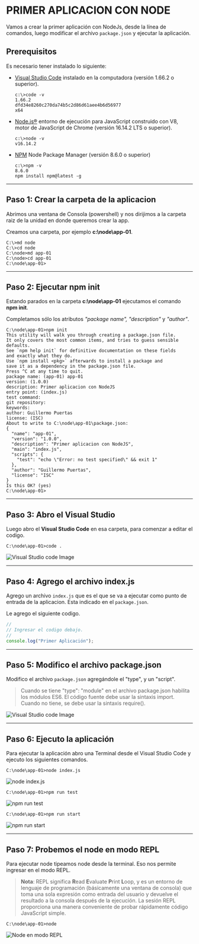 # PRIMER APLICACION CON NODE
Vamos a crear la primer aplicación con NodeJs, desde la línea de comandos, luego modificar el archivo `package.json` y ejecutar la aplicación.

<!-- 
#include "00-pre-requisitos.md"
-->
## Prerequisitos
Es necesario tener instalado lo siguiente:

- [Visual Studio Code](https://code.visualstudio.com/) instalado en la computadora (versión 1.66.2 o superior).

    ```doscon
    c:\>code -v
    1.66.2
    dfd34e8260c270da74b5c2d86d61aee4b6d56977
    x64
    ```


- [Node.js®](https://nodejs.org/en/) entorno de ejecución para JavaScript construido con V8, motor de JavaScript de Chrome (versión 16.14.2 LTS o superior).

    ```doscon
    c:\>node -v
    v16.14.2
    ```

- [NPM](https://www.npmjs.com/) Node Package Manager (versión 8.6.0 o superior)

    ```doscon
    c:\>npm -v
    8.6.0
    npm install npm@latest -g
    ```
    
<!--- 
    - [C# extension for Visual Studio Code](https://marketplace.visualstudio.com/items?itemName=ms-vscode.csharp)
-->
---
## Paso 1: Crear la carpeta de la aplicacion

Abrimos una ventana de Consola (powershell) y nos dirijimos a la carpeta raiz de la unidad en donde queremos crear la app.

Creamos una carpeta, por ejemplo **c:\node\app-01**.

```doscon
C:\>md node
C:\>cd node
C:\node>md app-01
C:\node>cd app-01
C:\node\app-01>
```
---
## Paso 2: Ejecutar npm init
Estando parados en la carpeta **c:\node\app-01** ejecutamos el comando **npm init**.

Completamos sólo los atributos _"package name", "description"_ y _"author"_.

```doscon
C:\node\app-01>npm init
This utility will walk you through creating a package.json file.
It only covers the most common items, and tries to guess sensible defaults.
See `npm help init` for definitive documentation on these fields
and exactly what they do.
Use `npm install <pkg>` afterwards to install a package and
save it as a dependency in the package.json file.
Press ^C at any time to quit.
package name: (app-01) app-01
version: (1.0.0)
description: Primer aplicacion con NodeJS
entry point: (index.js)
test command:
git repository:
keywords:
author: Guillermo Puertas
license: (ISC)
About to write to C:\node\app-01\package.json:
{
  "name": "app-01",
  "version": "1.0.0",
  "description": "Primer aplicacion con NodeJS",
  "main": "index.js",
  "scripts": {
    "test": "echo \"Error: no test specified\" && exit 1"
  },
  "author": "Guillermo Puertas",
  "license": "ISC"
}
Is this OK? (yes)
C:\node\app-01>
```
---
## Paso 3: Abro el Visual Studio
Luego abro el **Visual Studio Code** en esa carpeta, para comenzar a editar el codigo.
```doscon
C:\node\app-01>code .
```
![Visual Studio code Image](./md-images/001-VSCode.jpg)


---
## Paso 4: Agrego el archivo index.js
Agrego un archivo `index.js` que es el que se va a ejecutar como punto de entrada de la aplicacion. 
Esta indicado en el `package.json`.

Le agrego el siguiente codigo.

```JavaScript
//
// Ingresar el codigo debajo.
//
console.log("Primer Aplicación");
```

---
## Paso 5: Modifico el archivo package.json
Modifico el archivo `package.json` agregándole el "type", y un "script".

> Cuando se tiene "type": "module" en el archivo package.json habilita los módulos ES6. El código fuente debe usar la sintaxis import. Cuando no tiene, se debe usar la sintaxis require(). 

![Visual Studio code Image](./md-images/002-VSCode.jpg)


---
## Paso 6: Ejecuto la aplicación
Para ejecutar la aplicación abro una Terminal desde el Visual Studio Code y ejecuto los siguientes comandos.
```doscon
C:\node\app-01>node index.js
```

![node index.js](./md-images/003-VSCode.jpg)


```doscon
C:\node\app-01>npm run test
```

![npm run test](./md-images/004-VSCode.jpg)

```doscon
C:\node\app-01>npm run start
```

![npm run start](./md-images/005-VSCode.jpg)

---
## Paso 7: Probemos el node en modo REPL
Para ejecutar node tipeamos node desde la terminal. Eso nos permite ingresar en el modo REPL.
>**Nota**: REPL significa **R**ead **E**valuate **P**rint **L**oop, y es un entorno de lenguaje de programación (básicamente una ventana de consola) que toma una sola expresión como entrada del usuario y devuelve el resultado a la consola después de la ejecución. La sesión REPL proporciona una manera conveniente de probar rápidamente código JavaScript simple.
```doscon
C:\node\app-01>node
```

![Node en modo REPL](./md-images/006-VSCode.jpg)